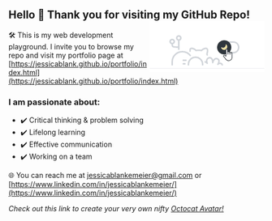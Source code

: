 ## Hello 🖖 Thank you for visiting my GitHub Repo! <a><img align="right" src="https://github.com/jessicablank/jessicablank/blob/master/assets/GrownUpOctoCat.gif"></a> 

:hammer_and_wrench: This is my web development playground. I invite you to browse my repo and visit my portfolio page at [https://jessicablank.github.io/portfolio/index.html](https://jessicablank.github.io/portfolio/index.html)

### I am passionate about:
- :heavy_check_mark: Critical thinking & problem solving
- :heavy_check_mark: Lifelong learning
- :heavy_check_mark: Effective communication
- :heavy_check_mark: Working on a team

:globe_with_meridians: You can reach me at [jessicablankemeier@gmail.com](mailto:jessicablankemeier@gmail.com) or [https://www.linkedin.com/in/jessicablankemeier/](https://www.linkedin.com/in/jessicablankemeier/)

*Check out this link to create your very own nifty <a align="right">[Octocat Avatar!](https://myoctocat.com/build-your-octocat/)*
